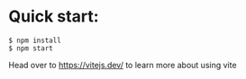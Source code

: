 # Quick start:

```
$ npm install
$ npm start
````

Head over to https://vitejs.dev/ to learn more about using vite
